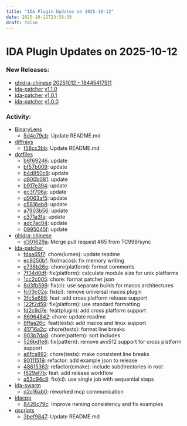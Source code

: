 ```yaml
---
title: "IDA Plugin Updates on 2025-10-12"
date: 2025-10-12T23:59:59
draft: false
---
```


# IDA Plugin Updates on 2025-10-12

### New Releases:
  - [ghidra-chinese](https://github.com/TC999/ghidra-chinese) [20251012 - 18445417511](https://github.com/TC999/ghidra-chinese/releases/tag/20251012-18445417511)
  - [ida-patcher](https://github.com/Mewski/ida-patcher) [v1.1.0](https://github.com/Mewski/ida-patcher/releases/tag/v1.1.0)
  - [ida-patcher](https://github.com/Mewski/ida-patcher) [v1.0.1](https://github.com/Mewski/ida-patcher/releases/tag/v1.0.1)
  - [ida-patcher](https://github.com/Mewski/ida-patcher) [v1.0.0](https://github.com/Mewski/ida-patcher/releases/tag/v1.0.0)

### Activity:
  - [BinaryLens](https://github.com/Berk000x/BinaryLens)
    - [5d4c79cb](https://github.com/Berk000x/BinaryLens/commit/5d4c79cb78ea63d1ceea077fb6c3ca12e739fdf2): Update README.md
  - [diffrays](https://github.com/pwnfuzz/diffrays)
    - [f58cc3bb](https://github.com/pwnfuzz/diffrays/commit/f58cc3bb671cecce2f18feab2078e7ee63586c98): Update README.md
  - [dotfiles](https://github.com/RioKato/dotfiles)
    - [b6f69246](https://github.com/RioKato/dotfiles/commit/b6f692465bad64ae003fbb31ec4ccba06d099038): update
    - [bf57b009](https://github.com/RioKato/dotfiles/commit/bf57b009a4ad58a82454cc675a2a49aa4ec5def5): update
    - [b4d850c8](https://github.com/RioKato/dotfiles/commit/b4d850c87909588efbad4076bdad8aca7bb20ab7): update
    - [d800b081](https://github.com/RioKato/dotfiles/commit/d800b0814a7dd435914c9e8a8d3ddcf3a496e72a): update
    - [b917e394](https://github.com/RioKato/dotfiles/commit/b917e394cd40cafe308b9283330393bd32b5dd90): update
    - [ec3f706a](https://github.com/RioKato/dotfiles/commit/ec3f706acc9f05086426996649e720530cbe5b36): update
    - [d9063af5](https://github.com/RioKato/dotfiles/commit/d9063af5893d36d8c9840a747121876f8d29ca90): update
    - [c5816eb8](https://github.com/RioKato/dotfiles/commit/c5816eb825e05d6a2ac672046aab00239666b957): update
    - [a7903b56](https://github.com/RioKato/dotfiles/commit/a7903b562031f96a20bf45f5f45a9fef1750493a): update
    - [c371a3fa](https://github.com/RioKato/dotfiles/commit/c371a3faefb494457664d0c9096f6488cf49e67f): update
    - [adc7ac04](https://github.com/RioKato/dotfiles/commit/adc7ac04e8487538b8b9a789cb4fe35e4795e1b0): update
    - [0995045f](https://github.com/RioKato/dotfiles/commit/0995045f97fb72c24cec600af3a784bec721c2e3): update
  - [ghidra-chinese](https://github.com/TC999/ghidra-chinese)
    - [d301629a](https://github.com/TC999/ghidra-chinese/commit/d301629ad274251f72fe1a2f3fe7e530f7aff7d3): Merge pull request #65 from TC999/sync
  - [ida-patcher](https://github.com/Mewski/ida-patcher)
    - [fdaa65f7](https://github.com/Mewski/ida-patcher/commit/fdaa65f7d9a6e2de1af92d3919cc566c088c2549): chore(lumen): update readme
    - [ec9250bf](https://github.com/Mewski/ida-patcher/commit/ec9250bf2ed2c9241e264d21db38f27abd0c8b28): fix(macos): fix memory writing
    - [e738b26e](https://github.com/Mewski/ida-patcher/commit/e738b26eeb547860abb99b68df73dbf5d94c3c26): chore(platform): format comments
    - [7f34d0df](https://github.com/Mewski/ida-patcher/commit/7f34d0df4ddf43921d3c75cee6d52a2539f69b17): fix(platform): calculate module size for unix platforms
    - [1cc2c005](https://github.com/Mewski/ida-patcher/commit/1cc2c005b3076d79bee020eb2b516def7e1f7ae1): chore: format patcher json
    - [8d3fb599](https://github.com/Mewski/ida-patcher/commit/8d3fb5992582d2132015829d4c5dd463de196bd6): fix(ci): use separate builds for macos architectures
    - [fc03c02a](https://github.com/Mewski/ida-patcher/commit/fc03c02aa4aa94b4727db444a25a1641f905e642): fix(ci): remove universal macos plugin
    - [3fc5e688](https://github.com/Mewski/ida-patcher/commit/3fc5e688622956109ce0dcd539548b0a9b21dc04): feat: add cross platform release support
    - [122f2d59](https://github.com/Mewski/ida-patcher/commit/122f2d59ae00cc5f7717e6980cb4fa9493997bae): fix(platform): use standard formatting
    - [fd2c9d7e](https://github.com/Mewski/ida-patcher/commit/fd2c9d7e759fcffe2b78a2c4f6069210c1cb1142): feat(plugin): add cross platform support
    - [86964842](https://github.com/Mewski/ida-patcher/commit/8696484295f7338aa4cfb3b9fe16d1032d61496c): chore: update readme
    - [8ffaa26c](https://github.com/Mewski/ida-patcher/commit/8ffaa26c97e7f1bb8d35b11c0f43278341ab12f0): feat(tests): add macos and linux support
    - [41716a2c](https://github.com/Mewski/ida-patcher/commit/41716a2cb09ad09ef30453bf27b577156d619a17): chore(tests): format line breaks
    - [903b7da8](https://github.com/Mewski/ida-patcher/commit/903b7da8abaa07be6edb8c6432a5c9449d6c16b6): chore(pattern): sort includes
    - [528bd1e8](https://github.com/Mewski/ida-patcher/commit/528bd1e891717618e9b53d6e4f2c06d727fae789): fix(pattern): remove avx512 support for cross platform support
    - [a6fca892](https://github.com/Mewski/ida-patcher/commit/a6fca8920723cbb1965b8cb2e19df7fa28098d36): chore(tests): make consistent line breaks
    - [90111519](https://github.com/Mewski/ida-patcher/commit/901115193cea2027c900d53f1a2150c82129959a): refactor: add example json to release
    - [48615363](https://github.com/Mewski/ida-patcher/commit/48615363f3538bcb9a7d627613fcf2392e5224ac): refactor(cmake): include subdirectories in root
    - [f829af7b](https://github.com/Mewski/ida-patcher/commit/f829af7b514b6a5c31c4b2cf608b97ecd8ef72bb): feat: add release workflow
    - [a53c94c8](https://github.com/Mewski/ida-patcher/commit/a53c94c80f191d31d5a9ea3daaf3d99d850f03b2): fix(ci): use single job with sequential steps
  - [ida-swarm](https://github.com/shells-above/ida-swarm)
    - [d2c16ab0](https://github.com/shells-above/ida-swarm/commit/d2c16ab004bd69ac20c158880132adb045038fe9): reworked mcp communication
  - [idacpp](https://github.com/allthingsida/idacpp)
    - [8426c79c](https://github.com/allthingsida/idacpp/commit/8426c79c86e2111094fa9cc21ee27193b976fef7): Improve naming consistency and fix examples
  - [qscripts](https://github.com/allthingsida/qscripts)
    - [3bef9847](https://github.com/allthingsida/qscripts/commit/3bef9847ed774c228047e411b13cd78775cc058a): Update README.md
